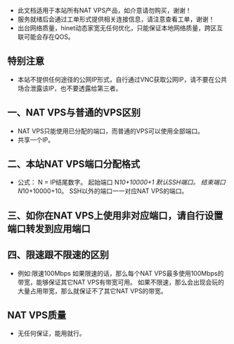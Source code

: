 - 此文档适用于本站所有NAT VPS产品，如介意请勿购买，谢谢！
- 服务就绪后会通过工单形式提供相关连接信息，请注意查看工单，谢谢！
- 出台网络质量，hinet动态家宽无任何优化，只能保证本地网络质量，跨区互联可能会存在QOS。

## 特别注意 
- 本站不提供任何途径的公网IP形式，自行通过VNC获取公网IP，请不要在公共场合泄露该IP，也不要透露给第三者。

## 一、NAT  VPS与普通的VPS区别
- NAT VPS只能使用已分配的端口，而普通的VPS可以使用全部端口。
- 共享一个IP。

## 二、本站NAT VPS端口分配格式
- 公式：
N = IP结尾数字。
起始端口 N*10+10000+1 默认SSH端口。
结束端口 N*10+10000+10。
SSH以外的端口一一对应NAT VPS的端口。

## 三、如你在NAT VPS上使用非对应端口，请自行设置端口转发到应用端口

## 四、限速跟不限速的区别
- 例如:限速100Mbps
如果限速的话，那么每个NAT VPS最多使用100Mbps的带宽，能够保证其它NAT VPS有带宽可用。
如果不限速，那么会出现会玩的大量占用带宽，那么就保证不了其它NAT VPS的带宽。

## NAT VPS质量
- 无任何保证，能用就行。